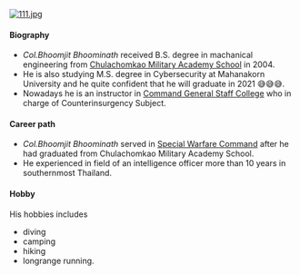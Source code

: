 [![111.jpg](https://i.postimg.cc/x8PDLpXT/111.jpg)](https://postimg.cc/kRDpmcNk)
#### Biography
* *_Col.Bhoomjit Bhoominath_* received B.S. degree in machanical engineering from [Chulachomkao Military Academy School](http://www.crma.ac.th/) in 2004. 
* He is also studying M.S. degree in Cybersecurity at Mahanakorn University and he quite confident that he will graduate in 2021 😅😅😅. 
* Nowadays he is an instructor in [Command General Staff College](http://www.cgsc.ac.th/) who in charge of Counterinsurgency Subject.
#### Career path
* *_Col.Bhoomjit Bhoominath_* served in [Special Warfare Command](http://www.swcom.rta.mi.th/) after he had graduated from Chulachomkao Military Academy School. 
* He experienced in field of an intelligence officer more than 10 years in southernmost Thailand.
#### Hobby
His hobbies includes 
* diving 
* camping 
* hiking
* longrange running.
